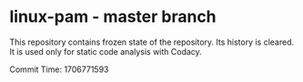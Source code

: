 # linux-pam - master branch

This repository contains frozen state of the repository.
Its history is cleared. It is used only for static code
analysis with Codacy.

Commit Time: 1706771593